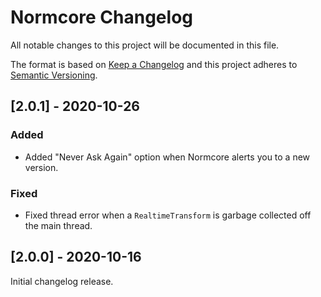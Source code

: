 # Normcore Changelog

All notable changes to this project will be documented in this file.

The format is based on [Keep a Changelog](https://keepachangelog.com/en/1.0.0/) and this project adheres to [Semantic Versioning](https://semver.org/spec/v2.0.0.html).

## [2.0.1] - 2020-10-26

### Added
- Added "Never Ask Again" option when Normcore alerts you to a new version.

### Fixed
- Fixed thread error when a `RealtimeTransform` is garbage collected off the main thread.

## [2.0.0] - 2020-10-16
Initial changelog release.